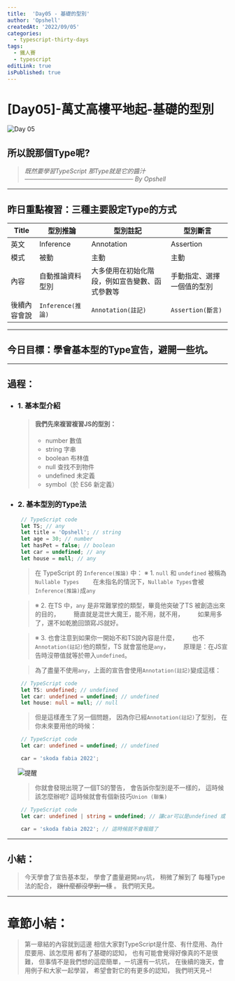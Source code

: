 ```yaml
---
title:  'Day05 - 基礎的型別'
author: 'Opshell'
createdAt: '2022/09/05'
categories:
  - typescript-thirty-days
tags:
  - 鐵人賽
  - typescript
editLink: true
isPublished: true
---
```


# [Day05]-萬丈高樓平地起-基礎的型別
![Day 05](https://ithelp.ithome.com.tw/upload/images/20220905/20109918sHpZpZJ8qP.jpg)

## 所以說那個Type呢?
   > *既然要學習TypeScript*
   > *那Type就是它的醬汁*
   > *───────────────────────── By Opshell*

---
## 昨日重點複習：三種主要設定Type的方式

Title|型別推論|型別註記|型別斷言
-------------|-------------|-------------|-------------
英文|Inference|Annotation|Assertion
模式|被動|主動|主動
內容|自動推論資料型別|大多使用在初始化階段，例如宣告變數、函式參數等|手動指定、選擇一個值的型別
後續內容會說|`Inference(推論)`|`Annotation(註記)`|`Assertion(斷言)`

---
## 今日目標：學會基本型的Type宣告，避開一些坑。

---
## 過程：
- ### 1. 基本型介紹
   > #### 我們先來複習複習JS的型別：
   > - number 數值
   > - string 字串
   > - boolean 布林值
   > - null 查找不到物件
   > - undefined 未定義
   > - symbol（於 ES6 新定義）

- ### 2. 基本型別的Type法
   ```typescript
    // TypeScript code
    let TS; // any
    let title = 'Opshell'; // string
    let age = 30; // number
    let hasPet = false; // boolean
    let car = undefined; // any
    let house = null; // any
   ```
   > 在 TypeScript 的 `Inference(推論)` 中：
   > ※ 1. `null` 和 `undefined` 被稱為  `Nullable Types`
   > 　　在未指名的情況下，`Nullable Types`會被`Inference(推論)`成`any`

   > ※ 2. 在TS 中，`any` 是非常難掌控的類型，畢竟他突破了TS 被創造出來的目的，
   > 　　簡直就是混世大魔王，能不用，就不用，
   > 　　如果用多了，還不如乾脆回頭寫JS就好。

   > ※ 3. 也會注意到如果你一開始不和TS說內容是什麼，
   > 　　也不`Annotation(註記)`他的類型，TS 就會當他是`any`，
   > 　　原理是：在JS宣告時沒帶值就等於帶入`undefined`。

   > 為了盡量不使用`any`，上面的宣告會使用`Annotation(註記)`變成這樣：
   ```typescript
    // TypeScript code
    let TS: undefined; // undefined
    let car: undefined = undefined; // undefined
    let house: null = null; // null
   ```
   > 但是這樣產生了另一個問題，
   > 因為你已經`Annotation(註記)`了型別，
   > 在你未來要用他的時候：
   ```typescript
    // TypeScript code
    let car: undefined = undefined; // undefined

    car = 'skoda fabia 2022';
   ```
   ![提醒](https://ithelp.ithome.com.tw/upload/images/20220905/201099180RoTi6oSqJ.png)

   > 你就會發現出現了一個TS的警告，
   > 會告訴你型別是不一樣的，
   > 這時候該怎麼辦呢?
   > 這時候就會有個新技巧`Union (聯集)`
   ```typescript
    // TypeScript code
    let car: undefined | string = undefined; // 讓car可以是undefined 或 string

    car = 'skoda fabia 2022'; // 這時候就不會報錯了
   ```

---
## 小結：
   > 今天學會了宣告基本型，
   > 學會了盡量避開`any`坑，
   > 稍微了解到了 每種Type法的配合，
   > ~~跟什麼都沒學到一樣~~ 。
   > 我們明天見。

---
# 章節小結：
   > 第一章結的內容就到這邊
   > 相信大家對TypeScript是什麼、有什麼用、為什麼要用、該怎麼用
   > 都有了基礎的認知，
   > 也有可能會覺得好像真的不是很難，
   > 但事情不是我們想的這麼簡單，一坑還有一坑坑，
   > 在後續的幾天，會用例子和大家一起學習，
   > 希望會對它的有更多的認知，
   > 我們明天見~!
